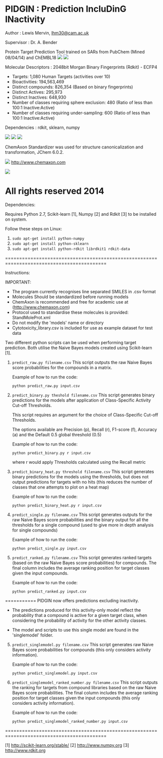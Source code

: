 PIDGIN : Prediction IncluDinG INactivity
===========

Author : Lewis Mervin, lhm30@cam.ac.uk

Supervisor : Dr. A. Bender

Protein Target Prediction Tool trained on SARs from PubChem (Mined 08/04/14) and ChEMBL18
![](https://pubchem.ncbi.nlm.nih.gov/images/pubchemlogob.gif) ![](http://upload.wikimedia.org/wikipedia/commons/a/a1/Chembl_logo.png)

Molecular Descriptors : 2048bit Morgan Binary Fingerprints (Rdkit) - ECFP4

* Targets: 1,080 Human Targets (activities over 10)
* Bioactivities: 194,563,469
* Distinct compounds: 826,354 (Based on binary fingerprints)
* Distinct Actives:	295,973
* Distinct Inactives:	648,930
* Number of classes requiring sphere exclusion:	480 (Ratio of less than 100:1 Inactive:Active)
* Number of classes requiring under-sampling:	600 (Ratio of less than 100:1 Inactive:Active)


Dependencies : rdkit, sklearn, numpy

![](http://www.rdkit.org/Images/logo.png) ![](http://scikit-learn.org/stable/_static/scikit-learn-logo-small.png) ![](http://upload.wikimedia.org/wikipedia/ru/c/cc/Numpylogo.png)

ChemAxon Standardizer was used for structure canonicalization and transformation, JChem 6.0.2.

![](http://www.chemaxon.com/images/powered_100px.gif)  http://www.chemaxon.com

![](http://www.ebi.ac.uk/sites/ebi.ac.uk/files/field/image/logo_5.gif)


All rights reserved 2014
==========================================================================================

Dependencies: 

Requires Python 2.7, Scikit-learn [1], Numpy [2] and Rdkit [3] to be installed on system.

Follow these steps on Linux:
 
1. ```sudo apt-get install python-numpy```
2. ```sudo apt-get install python-sklearn```
3. ```sudo apt-get install python-rdkit librdkit1 rdkit-data```

==========================================================================================

Instructions:

IMPORTANT:
*	The program currently recognises line separated SMILES in .csv format
*	Molecules Should be standardized before running models
*	ChemAxon is recommended and free for academic use at (http://www.chemaxon.com)
*	Protocol used to standardise these molecules is provided: StandMoleProt.xml
*	Do not modify the 'models' name or directory 
*	Cytotoxicity_library.csv is included for use as example dataset for test data

Two different python scripts can be used when performing target prediction.
Both utilise the Naive Bayes models created using Scikit-learn [1]. 


1. ```predict_raw.py filename.csv```
    This script outputs the raw Naive Bayes score probabilities for the compounds in a matrix. 
    
    Example of how to run the code:

    ```
    python predict_raw.py input.csv
    ```

2. ```predict_binary.py theshold filename.csv```
    This script generates binary predictions for the models after application of Class-Specific Activity Cut-off Thresholds.
    
    This script requires an argument for the choice of Class-Specific Cut-off Thresholds.
    
    The options available are Precision (p), Recall (r), F1-score (f), Accuracy (a) and the Default 0.5 global threshold (0.5)
    
    Example of how to run the code:
    ```
    python predict_binary.py r input.csv
    ```
    
    where r would apply Thresholds calculated using the Recall metric

3. ```predict_binary_heat.py threshold filename.csv```
    This script generates binary predictions for the models using the thresholds, but does not output predictions for targets with no hits (this reduces the number of classes that one attempts to plot on a heat map)
    
    Example of how to run the code:

    ```
    python predict_binary_heat.py r input.csv
    ```

4. ```predict_single.py filename.csv```
    This script generates outputs for the raw Naive Bayes score probabilities and the binary output for all the thresholds for a single compound (used to give more in depth analysis for single compounds)
    
    Example of how to run the code:

    ```
    python predict_single.py input.csv
    ```
    

5. ```predict_ranked.py filename.csv```
    This script generates ranked targets (based on the raw Naive Bayes score probabilities) for compounds. The final column includes the average ranking position for target classes given the input compounds.
    
    Example of how to run the code:

    ```
    python predict_ranked.py input.csv
    ```
    
    
===========
PIDGIN now offers predictions excluding inactivity.

* The predictions produced for this activity-only model reflect the probability that a compound is active for a given target class, when considering the probability of activity for the other activity classes. 

* The model and scripts to use this single model are found in the 'singlemodel' folder.

5. ```predict_singlemodel.py filename.csv```
    This script generates raw Naive Bayes score probabilities for compounds (this only considers activity information).
    
    Example of how to run the code:

    ```
    python predict_singlemodel.py input.csv
    ```

6. ```predict_singlemodel_ranked_number.py filename.csv```
    This script outputs the ranking for targets from compound libraries based on the raw Naive Bayes score probabilities. The final column includes the average ranking position for target classes given the input compounds (this only considers activity information).
    
    Example of how to run the code:

    ```
    python predict_singlemodel_ranked_number.py input.csv
    ```

==========================================================================================

 [1] http://scikit-learn.org/stable/
 [2] http://www.numpy.org
 [3] http://www.rdkit.org
